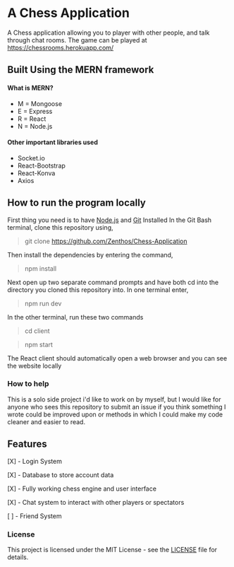 # A Chess Application
A Chess application allowing you to player with other people, and talk through chat rooms.
The game can be played at https://chessrooms.herokuapp.com/ 

## Built Using the MERN framework

#### What is MERN?
- M = Mongoose
- E = Express
- R = React
- N = Node.js

#### Other important libraries used
- Socket.io
- React-Bootstrap
- React-Konva
- Axios

## How to run the program locally

First thing you need is to have [Node.js](https://nodejs.org/en/download/) and [Git](https://git-scm.com/downloads) Installed
In the Git Bash terminal, clone this repository using,
> git clone https://github.com/Zenthos/Chess-Application

Then install the dependencies by entering the command,
>npm install

Next open up two separate command prompts and have both cd into the directory you cloned this repository into.
In one terminal enter,
>npm run dev 

In the other terminal, run these two commands
>cd client

>npm start

The React client should automatically open a web browser and you can see the website locally

### How to help

This is a solo side project i'd like to work on by myself, but I would like for anyone who sees this repository to submit an issue if you think something I wrote could be improved upon or methods in which I could make my code cleaner and easier to read.

## Features

[X] - Login System

[X] - Database to store account data

[X] - Fully working chess engine and user interface

[X] - Chat system to interact with other players or spectators

[ ] - Friend System

### License

This project is licensed under the MIT License - see the [LICENSE](https://github.com/Zenthos/Chess-Application/blob/master/LICENSE.md) file for details.